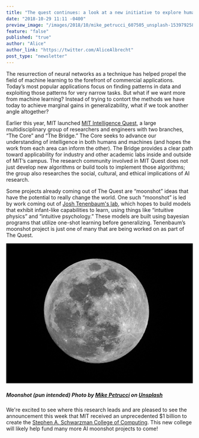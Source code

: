 ```yaml
---
title: "The quest continues: a look at a new initiative to explore human and machine intelligence"
date: "2018-10-29 11:11 -0400"
preview_image: "/images/2018/10/mike_petrucci_607505_unsplash-1539792581534.jpg"
feature: "false"
published: "true"
author: "Alice"
author_link: "https://twitter.com/AliceAlbrecht"
post_type: "newsletter"
---
```


The resurrection of neural networks as a technique has helped propel the field of machine learning to the forefront of commercial applications. Today’s most popular applications focus on finding patterns in data and exploiting those patterns for very narrow tasks. But what if we want more from machine learning? Instead of trying to contort the methods we have today to achieve marginal gains in generalizability, what if we took another angle altogether?

Earlier this year, MIT launched [MIT Intelligence Quest](https://quest.mit.edu/), a large multidisciplinary group of researchers and engineers with two branches, “The Core” and “The Bridge.” The Core seeks to advance our understanding of intelligence in both humans and machines (and hopes the work from each area can inform the other). The Bridge provides a clear path toward applicability for industry and other academic labs inside and outside of MIT’s campus. The research community involved in MIT Quest does not just develop new algorithms or build tools to implement those algorithms; the group also researches the social, cultural, and ethical implications of AI research.

Some projects already coming out of The Quest are “moonshot” ideas that have the potential to really change the world. One such “moonshot” is led by work coming out of [Josh Tenenbaum's lab](https://arxiv.org/abs/1604.00289), which hopes to build models that exhibit infant-like capabilities to learn, using things like “intuitive physics” and “intuitive psychology.” These models are built using bayesian programs that utilize one-shot learning before generalizing. Tenenbaum’s moonshot project is just one of many that are being worked on as part of The Quest.

![](/images/2018/10/mike_petrucci_607505_unsplash-1539792581534.jpg)
##### _Moonshot (pun intended) Photo by [Mike Petrucci](https://unsplash.com/photos/uIf6H1or1nE?utm_source=unsplash&utm_medium=referral&utm_content=creditCopyText) on [Unsplash](https://unsplash.com/search/photos/moon?utm_source=unsplash&utm_medium=referral&utm_content=creditCopyText)_

We're excited to see where this research leads and are pleased to see the announcement this week that MIT received an unprecedented $1 billion to create the [Stephen A. Schwarzman College of Computing](http://news.mit.edu/2018/mit-reshapes-itself-stephen-schwarzman-college-of-computing-1015). This new college will likely help fund many more AI moonshot projects to come!